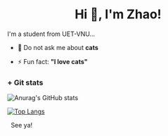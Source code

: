 <h1 align="center">Hi 👋, I'm Zhao!</h1>

I'm a student from UET-VNU...

- 💬 Do not ask me about **cats**

- ⚡ Fun fact: **"I love cats"**

### + Git stats

![Anurag's GitHub stats](https://github-readme-stats.vercel.app/api?username=zhaospei&show_icons=true&theme=merko) 

[![Top Langs](https://github-readme-stats.vercel.app/api/top-langs/?username=zhaospei&layout=compact)](https://github.com/anuraghazra/github-readme-stats)


&nbsp;&nbsp;See ya!

